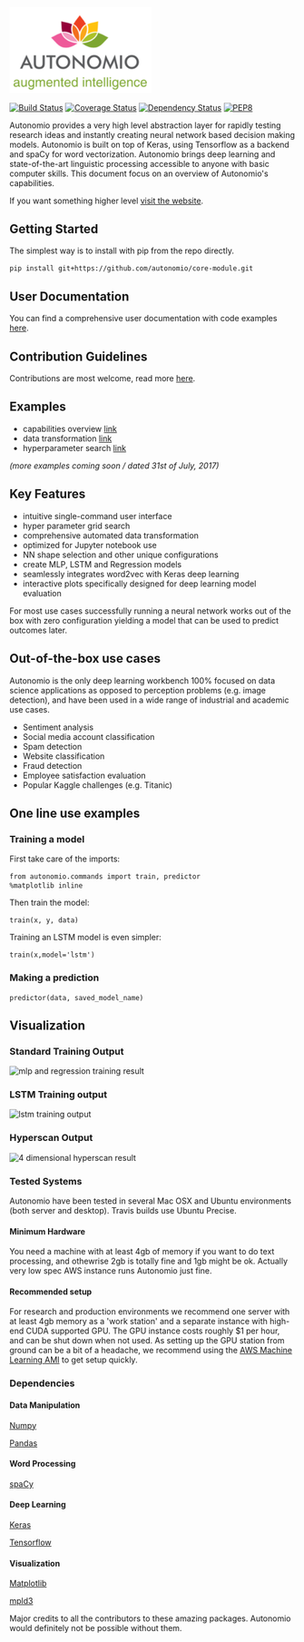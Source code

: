 <img src="./docs/autonomio_logo_new.png"  width="250">

[![Build Status](https://travis-ci.org/autonomio/core-module.svg?branch=master)](https://travis-ci.org/autonomio/core-module)  [![Coverage Status](https://coveralls.io/repos/github/autonomio/core-module/badge.svg?branch=master)](https://coveralls.io/github/autonomio/core-module?branch=master) [![Dependency Status](https://gemnasium.com/badges/github.com/mikkokotila/core-module.svg)](https://gemnasium.com/github.com/mikkokotila/core-module) [![PEP8](https://img.shields.io/badge/code%20style-pep8-blue.svg)](https://www.python.org/dev/peps/pep-0008/)

Autonomio provides a very high level abstraction layer for rapidly testing research ideas and instantly creating neural network based decision making models. Autonomio is built on top of Keras, using Tensorflow as a backend and spaCy for word vectorization. Autonomio brings deep learning and state-of-the-art linguistic processing accessible to anyone with basic computer skills. This document focus on an overview of Autonomio's capabilities.

If you want something higher level [visit the website](https://mikkokotila.github.io/slate/#introduction).

## Getting Started

The simplest way is to install with pip from the repo directly.

    pip install git+https://github.com/autonomio/core-module.git

## User Documentation

You can find a comprehensive user documentation with code examples [here](https://mikkokotila.github.io/slate/#introduction).

## Contribution Guidelines

Contributions are most welcome, read more [here](https://github.com/autonomio/core-module/blob/master/CONTRIBUTING.md).

## Examples

- capabilities overview [link](https://nbviewer.jupyter.org/github/autonomio/examples/blob/master/notebooks/autonomio_capabilities_overview.ipynb)
- data transformation [link](https://nbviewer.jupyter.org/github/autonomio/examples/blob/master/notebooks/autonomio_data_preparation.ipynb)
- hyperparameter search [link](https://nbviewer.jupyter.org/github/autonomio/examples/blob/master/notebooks/autonomio_hyperparameter_search.ipynb)

*(more examples coming soon / dated 31st of July, 2017)*

## Key Features

- intuitive single-command user interface
- hyper parameter grid search
- comprehensive automated data transformation
- optimized for Jupyter notebook use
- NN shape selection and other unique configurations
- create MLP, LSTM and Regression models
- seamlessly integrates word2vec with Keras deep learning
- interactive plots specifically designed for deep learning model evaluation

For most use cases successfully running a neural network works out of the box with zero configuration yielding a model that can be used to predict outcomes later.

## Out-of-the-box use cases

Autonomio is the only deep learning workbench 100% focused on data science applications as opposed to perception problems (e.g. image detection), and have been used in a wide range of industrial and academic use cases.

- Sentiment analysis
- Social media account classification
- Spam detection
- Website classification
- Fraud detection
- Employee satisfaction evaluation
- Popular Kaggle challenges (e.g. Titanic)

## One line use examples

### Training a model

First take care of the imports:

    from autonomio.commands import train, predictor
    %matplotlib inline

Then train the model:

    train(x, y, data)

Training an LSTM model is even simpler:

    train(x,model='lstm')

### Making a prediction

    predictor(data, saved_model_name)  

## Visualization

### Standard Training Output

![mlp and regression training result](http://i.imgur.com/5GSwiJu.png)

### LSTM Training output

![lstm training output](http://i.imgur.com/gjpDCfm.png)

### Hyperscan Output

![4 dimensional hyperscan result](http://i.imgur.com/g4L25sm.png)


### Tested Systems

Autonomio have been tested in several Mac OSX and Ubuntu environments (both server and desktop). Travis builds use Ubuntu Precise.

#### Minimum Hardware

You need a machine with at least 4gb of memory if you want to do text processing, and othewrise 2gb is totally fine and 1gb might be ok. Actually very low spec AWS instance runs Autonomio just fine.

#### Recommended setup

For research and production environments we recommend one server with at least 4gb memory as a 'work station' and a separate instance with high-end CUDA supported GPU. The GPU instance costs roughly $1 per hour, and can be shut down when not used. As setting up the GPU station from ground can be a bit of a headache, we recommend using the [AWS Machine Learning AMI](https://aws.amazon.com/marketplace/pp/B01M0AXXQB) to get setup quickly.

### Dependencies

#### Data Manipulation

[Numpy](http://www.numpy.org/)

[Pandas](http://pandas.pydata.org/)

#### Word Processing

[spaCy](https://spacy.io/)

#### Deep Learning

[Keras](http://keras.io)

[Tensorflow](https://www.tensorflow.org/)

#### Visualization

[Matplotlib](http://matplotlib.org/)

[mpld3](http://mpld3.github.io/)

Major credits to all the contributors to these amazing packages. Autonomio would definitely not be possible without them.
